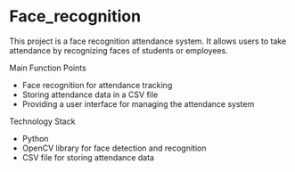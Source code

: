 # Face_recognition
This project is a face recognition attendance system. It allows users to take attendance by recognizing faces of students or employees.

Main Function Points
 - Face recognition for attendance tracking
 - Storing attendance data in a CSV file
 - Providing a user interface for managing the attendance system

Technology Stack
- Python
- OpenCV library for face detection and recognition
- CSV file for storing attendance data
